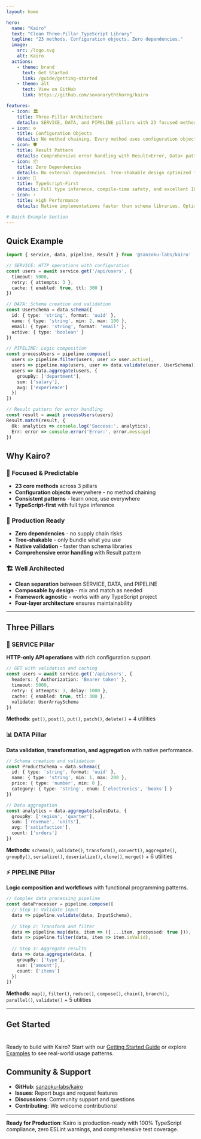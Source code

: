 ```yaml
---
layout: home

hero:
  name: "Kairo"
  text: "Clean Three-Pillar TypeScript Library"
  tagline: "23 methods. Configuration objects. Zero dependencies."
  image:
    src: /logo.svg
    alt: Kairo
  actions:
    - theme: brand
      text: Get Started
      link: /guide/getting-started
    - theme: alt
      text: View on GitHub
      link: https://github.com/sovanaryththorng/kairo

features:
  - icon: 🏛️
    title: Three-Pillar Architecture
    details: SERVICE, DATA, and PIPELINE pillars with 23 focused methods. Clean separation of concerns with predictable patterns.
  - icon: ⚙️
    title: Configuration Objects
    details: No method chaining. Every method uses configuration objects for maximum flexibility and TypeScript inference.
  - icon: 🛡️
    title: Result Pattern
    details: Comprehensive error handling with Result<Error, Data> pattern. No exceptions, predictable error handling.
  - icon: 📦
    title: Zero Dependencies
    details: No external dependencies. Tree-shakable design optimized for modern JavaScript engines.
  - icon: 🎯
    title: TypeScript-First
    details: Full type inference, compile-time safety, and excellent IDE support with comprehensive JSDoc documentation.
  - icon: ⚡
    title: High Performance
    details: Native implementations faster than schema libraries. Optimized for modern JavaScript engines.

# Quick Example Section
---
```


## Quick Example

```typescript
import { service, data, pipeline, Result } from '@sanzoku-labs/kairo'

// SERVICE: HTTP operations with configuration
const users = await service.get('/api/users', {
  timeout: 5000,
  retry: { attempts: 3 },
  cache: { enabled: true, ttl: 300 }
})

// DATA: Schema creation and validation
const UserSchema = data.schema({
  id: { type: 'string', format: 'uuid' },
  name: { type: 'string', min: 2, max: 100 },
  email: { type: 'string', format: 'email' },
  active: { type: 'boolean' }
})

// PIPELINE: Logic composition
const processUsers = pipeline.compose([
  users => pipeline.filter(users, user => user.active),
  users => pipeline.map(users, user => data.validate(user, UserSchema)),
  users => data.aggregate(users, {
    groupBy: ['department'],
    sum: ['salary'],
    avg: ['experience']
  })
])

// Result pattern for error handling
const result = await processUsers(users)
Result.match(result, {
  Ok: analytics => console.log('Success:', analytics),
  Err: error => console.error('Error:', error.message)
})
```

## Why Kairo?

### 🎯 **Focused & Predictable**
- **23 core methods** across 3 pillars
- **Configuration objects** everywhere - no method chaining
- **Consistent patterns** - learn once, use everywhere
- **TypeScript-first** with full type inference

### 🚀 **Production Ready**
- **Zero dependencies** - no supply chain risks
- **Tree-shakable** - only bundle what you use
- **Native validation** - faster than schema libraries
- **Comprehensive error handling** with Result pattern

### 🏗️ **Well Architected**
- **Clean separation** between SERVICE, DATA, and PIPELINE
- **Composable by design** - mix and match as needed
- **Framework agnostic** - works with any TypeScript project
- **Four-layer architecture** ensures maintainability

---

## Three Pillars

### 🔗 SERVICE Pillar
**HTTP-only API operations** with rich configuration support.

```typescript
// GET with validation and caching
const users = await service.get('/api/users', {
  headers: { Authorization: 'Bearer token' },
  timeout: 5000,
  retry: { attempts: 3, delay: 1000 },
  cache: { enabled: true, ttl: 300 },
  validate: UserArraySchema
})
```

**Methods**: `get()`, `post()`, `put()`, `patch()`, `delete()` + 4 utilities

### 📊 DATA Pillar
**Data validation, transformation, and aggregation** with native performance.

```typescript
// Schema creation and validation
const ProductSchema = data.schema({
  id: { type: 'string', format: 'uuid' },
  name: { type: 'string', min: 1, max: 200 },
  price: { type: 'number', min: 0 },
  category: { type: 'string', enum: ['electronics', 'books'] }
})

// Data aggregation
const analytics = data.aggregate(salesData, {
  groupBy: ['region', 'quarter'],
  sum: ['revenue', 'units'],
  avg: ['satisfaction'],
  count: ['orders']
})
```

**Methods**: `schema()`, `validate()`, `transform()`, `convert()`, `aggregate()`, `groupBy()`, `serialize()`, `deserialize()`, `clone()`, `merge()` + 6 utilities

### ⚡ PIPELINE Pillar
**Logic composition and workflows** with functional programming patterns.

```typescript
// Complex data processing pipeline
const dataProcessor = pipeline.compose([
  // Step 1: Validate input
  data => pipeline.validate(data, InputSchema),
  
  // Step 2: Transform and filter
  data => pipeline.map(data, item => ({ ...item, processed: true })),
  data => pipeline.filter(data, item => item.isValid),
  
  // Step 3: Aggregate results
  data => data.aggregate(data, {
    groupBy: ['type'],
    sum: ['amount'],
    count: ['items']
  })
])
```

**Methods**: `map()`, `filter()`, `reduce()`, `compose()`, `chain()`, `branch()`, `parallel()`, `validate()` + 5 utilities

---

## Get Started

<div class="tip custom-block" style="padding-top: 8px">

Ready to build with Kairo? Start with our [Getting Started Guide](/guide/getting-started) or explore [Examples](/examples/) to see real-world usage patterns.

</div>

## Community & Support

- **GitHub**: [sanzoku-labs/kairo](https://github.com/sanzoku-labs/kairo)
- **Issues**: Report bugs and request features
- **Discussions**: Community support and questions
- **Contributing**: We welcome contributions!

---

<div class="tip custom-block">

**Ready for Production**: Kairo is production-ready with 100% TypeScript compliance, zero ESLint warnings, and comprehensive test coverage.

</div>